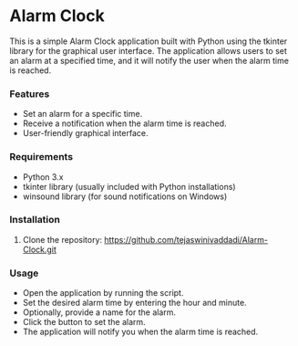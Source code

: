 # Alarm Clock
This is a simple Alarm Clock application built with Python using the tkinter library for the graphical user interface. The application allows users to set an alarm at a specified time, and it will notify the user when the alarm time is reached.

### Features
- Set an alarm for a specific time.
- Receive a notification when the alarm time is reached.
- User-friendly graphical interface.

### Requirements
- Python 3.x
- tkinter library (usually included with Python installations)
- winsound library (for sound notifications on Windows)

### Installation

1. Clone the repository:
   https://github.com/tejaswinivaddadi/Alarm-Clock.git
  

   
### Usage
- Open the application by running the script.
- Set the desired alarm time by entering the hour and minute.
- Optionally, provide a name for the alarm.
- Click the button to set the alarm.
- The application will notify you when the alarm time is reached.
